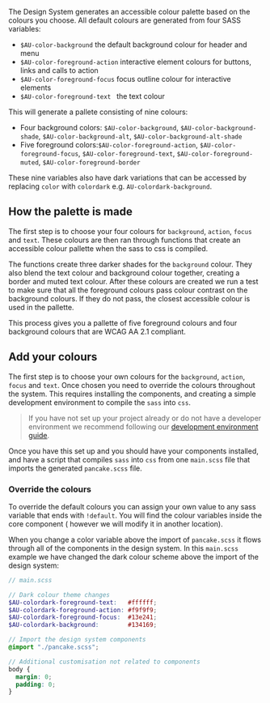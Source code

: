 The Design System generates an accessible colour palette based on the colours you choose. All default colours are generated from four SASS variables:

- `$AU-color-background` the default background colour for header and menu
- `$AU-color-foreground-action` interactive element colours for buttons, links and calls to action
- `$AU-color-foreground-focus` focus outline colour for interactive elements
- `$AU-color-foreground-text ` the text colour

This will generate a pallete consisting of nine colours:

- Four background colors: `$AU-color-background`, `$AU-color-background-shade`,  `$AU-color-background-alt`, `$AU-color-background-alt-shade`
- Five foreground colors:`$AU-color-foreground-action`, `$AU-color-foreground-focus`, `$AU-color-foreground-text`, `$AU-color-foreground-muted`, `$AU-color-foreground-border`

These nine variables also have dark variations that can be accessed by replacing `color` with `colordark` e.g. `AU-colordark-background`.

## How the palette is made

The first step is to choose your four colours for `background`, `action`, `focus` and `text`. These colours are then ran through functions that create an accessible colour pallette when the sass to css is compiled.

The functions create three darker shades for the `background` colour. They also blend the text colour and background colour together, creating a border and muted text colour. After these colours are created we run a test to make sure that all the foreground colours pass colour contrast on the background colours. If they do not pass, the closest accessible colour is used in the pallette.

This process gives you a pallette of five foreground colours and four background colours that are WCAG AA 2.1 compliant.

## Add your colours

The first step is to choose your own colours for the `background`, `action`, `focus` and `text`. Once chosen you need to override the colours throughout the system. This requires installing the components, and creating a simple development environment to compile the `sass` into `css`.

> If you have not set up your project already or do not have a developer environment we recommend following our [development environment guide](/get-started/development-environment). 

Once you have this set up and you should have your components installed, and have a script that compiles `sass` into `css` from one `main.scss` file that imports the generated `pancake.scss` file.

### Override the colours

To override the default colours you can assign your own value to any sass variable that ends with `!default`. You will find the colour variables inside the core component ( however we will modify it in another location).

When you change a color variable above the import of `pancake.scss` it flows through all of the components in the design system. In this `main.scss` example we have changed the dark colour scheme above the import of the design system:
```scss
// main.scss

// Dark colour theme changes
$AU-colordark-foreground-text:   #ffffff;
$AU-colordark-foreground-action: #f9f9f9;
$AU-colordark-foreground-focus:  #13e241;
$AU-colordark-background:        #134169;

// Import the design system components
@import "./pancake.scss";

// Additional customisation not related to components
body {
  margin: 0;
  padding: 0;
}
```
